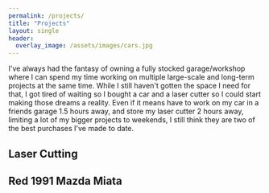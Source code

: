 ```yaml
---
permalink: /projects/
title: "Projects"
layout: single
header:
  overlay_image: /assets/images/cars.jpg
---
```


I've always had the fantasy of owning a fully stocked garage/workshop where I can spend my time working on multiple large-scale and long-term projects at the same time. While I still haven't gotten the space I need for that, I got tired of waiting so I bought a car and a laser cutter so I could start making those dreams a reality. Even if it means have to work on my car in a friends garage 1.5 hours away, and store my laser cutter 2 hours away, limiting a lot of my bigger projects to weekends, I still think they are two of the best purchases I've made to date.

## Laser Cutting


## Red 1991 Mazda Miata
